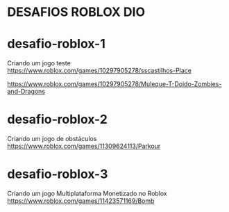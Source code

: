 # DESAFIOS ROBLOX DIO

# desafio-roblox-1
Criando um jogo teste
https://www.roblox.com/games/10297905278/sscastilhos-Place

https://www.roblox.com/games/10297905278/Muleque-T-Doido-Zombies-and-Dragons

# desafio-roblox-2
Criando um jogo de obstáculos
https://www.roblox.com/games/11309624113/Parkour

# desafio-roblox-3
Criando um jogo Multiplataforma Monetizado no Roblox
https://www.roblox.com/games/11423571169/Bomb
